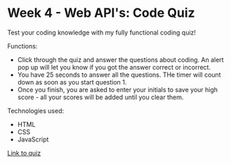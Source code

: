 # Week 4 - Web API's: Code Quiz #

Test your coding knowledge with my fully functional coding quiz! 

Functions:
* Click through the quiz and answer the questions about coding. An alert pop up will let you know if you got the answer correct or incorrect.
* You have 25 seconds to answer all the questions. THe timer will count down as soon as you start question 1.
* Once you finish, you are asked to enter your initials to save your high score - all your scores will be added until you clear them.

Technologies used:
* HTML
* CSS
* JavaScript

[Link to quiz](https://maeganwyrzykowski.github.io/Coding_Quiz/)
